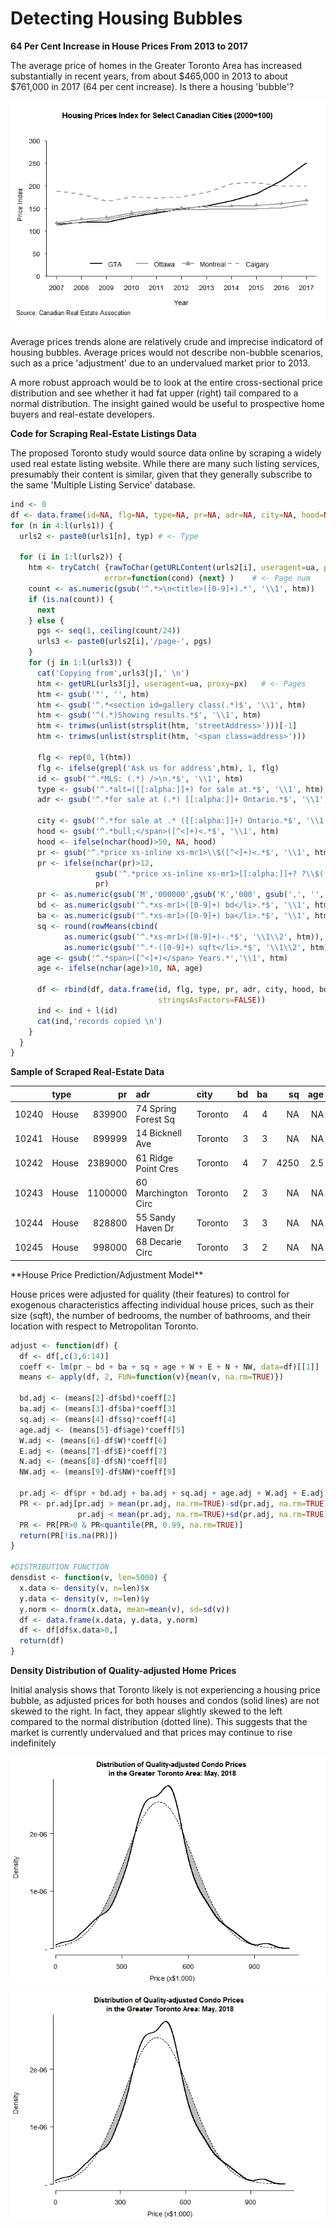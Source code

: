 Detecting Housing Bubbles
================

**64 Per Cent Increase in House Prices From 2013 to 2017**

The average price of homes in the Greater Toronto Area has increased substantially in recent years, from about $465,000 in 2013 to about $761,000 in 2017 (64 per cent increase). Is there a housing 'bubble'?

![](Housing_Bubble_Research_files/figure-markdown_github/unnamed-chunk-3-1.png)

Average prices trends alone are relatively crude and imprecise indicatord of housing bubbles. Average prices would not describe non-bubble scenarios, such as a price 'adjustment' due to an undervalued market prior to 2013.

A more robust approach would be to look at the entire cross-sectional price distribution and see whether it had fat upper (right) tail compared to a normal distribution. The insight gained would be useful to prospective home buyers and real-estate developers.

**Code for Scraping Real-Estate Listings Data**

The proposed Toronto study would source data online by scraping a widely used real estate listing website. While there are many such listing services, presumably their content is similar, given that they generally subscribe to the same 'Multiple Listing Service' database.

``` r
ind <- 0
df <- data.frame(id=NA, flg=NA, type=NA, pr=NA, adr=NA, city=NA, hood=NA, bd=NA, ba=NA, sq=NA, age=NA)
for (n in 4:l(urls1)) { 
  urls2 <- paste0(urls1[n], typ) # <- Type
  
  for (i in 1:l(urls2)) {
    htm <- tryCatch( {rawToChar(getURLContent(urls2[i], useragent=ua, proxy=px))},
                     error=function(cond) {next} )    # <- Page num
    count <- as.numeric(gsub('^.*>\n<title>([0-9]+).*', '\\1', htm))
    if (is.na(count)) {
      next
    } else {
      pgs <- seq(1, ceiling(count/24))
      urls3 <- paste0(urls2[i],'/page-', pgs)
    }
    for (j in 1:l(urls3)) {
      cat('Copying from',urls3[j],' \n')
      htm <- getURL(urls3[j], useragent=ua, proxy=px)   # <- Pages
      htm <- gsub('"', '', htm)
      htm <- gsub('^.*<section id=gallery class(.*)$', '\\1', htm)
      htm <- gsub('^(.*)Showing results.*$', '\\1', htm)
      htm <- trimws(unlist(strsplit(htm, 'streetAddress>')))[-1]
      htm <- trimws(unlist(strsplit(htm, '<span class=address>')))
      
      flg <- rep(0, l(htm))
      flg <- ifelse(grepl('Ask us for address',htm), 1, flg)
      id <- gsub('^.*MLS: (.*) />\n.*$', '\\1', htm)
      type <- gsub('^.*alt=([[:alpha:]]+) for sale at.*$', '\\1', htm)
      adr <- gsub('^.*for sale at (.*) [[:alpha:]]+ Ontario.*$', '\\1', htm)
      
      city <- gsub('^.*for sale at .* ([[:alpha:]]+) Ontario.*$', '\\1', htm)
      hood <- gsub('^.*bull;</span>([^<]+)<.*$', '\\1', htm)
      hood <- ifelse(nchar(hood)>50, NA, hood)
      pr <- gsub('^.*price xs-inline xs-mr1>\\$([^<]+)<.*$', '\\1', htm)
      pr <- ifelse(nchar(pr)>12, 
                   gsub('^.*price xs-inline xs-mr1>[[:alpha:]]+? ?\\$([^<]+)<.*$', '\\1', htm), 
                   pr) 
      pr <- as.numeric(gsub('M','000000',gsub('K','000', gsub(',', '', pr))))
      bd <- as.numeric(gsub('^.*xs-mr1>([0-9]+) bd</li>.*$', '\\1', htm))
      ba <- as.numeric(gsub('^.*xs-mr1>([0-9]+) ba</li>.*$', '\\1', htm))
      sq <- round(rowMeans(cbind(
            as.numeric(gsub('^.*xs-mr1>([0-9]+)-.*$', '\\1\\2', htm)),
            as.numeric(gsub('^.*-([0-9]+) sqft</li>.*$', '\\1\\2', htm)))),-1)
      age <- gsub('^.*span>([^<]+)</span> Years.*','\\1', htm)
      age <- ifelse(nchar(age)>10, NA, age)
      
      df <- rbind(df, data.frame(id, flg, type, pr, adr, city, hood, bd, ba, sq, age, 
                                 stringsAsFactors=FALSE))
      ind <- ind + l(id)
      cat(ind,'records copied \n')
    }
  }
}
```

**Sample of Scraped Real-Estate Data**

<table>
<thead>
<tr>
<th style="text-align:left;">
</th>
<th style="text-align:left;">
type
</th>
<th style="text-align:right;">
pr
</th>
<th style="text-align:left;">
adr
</th>
<th style="text-align:left;">
city
</th>
<th style="text-align:right;">
bd
</th>
<th style="text-align:right;">
ba
</th>
<th style="text-align:right;">
sq
</th>
<th style="text-align:right;">
age
</th>
<th style="text-align:right;">
Tor
</th>
<th style="text-align:right;">
W
</th>
<th style="text-align:right;">
E
</th>
<th style="text-align:right;">
N
</th>
<th style="text-align:right;">
NW
</th>
</tr>
</thead>
<tbody>
<tr>
<td style="text-align:left;">
10240
</td>
<td style="text-align:left;">
House
</td>
<td style="text-align:right;">
839900
</td>
<td style="text-align:left;">
74 Spring Forest Sq
</td>
<td style="text-align:left;">
Toronto
</td>
<td style="text-align:right;">
4
</td>
<td style="text-align:right;">
4
</td>
<td style="text-align:right;">
NA
</td>
<td style="text-align:right;">
NA
</td>
<td style="text-align:right;">
1
</td>
<td style="text-align:right;">
0
</td>
<td style="text-align:right;">
0
</td>
<td style="text-align:right;">
0
</td>
<td style="text-align:right;">
0
</td>
</tr>
<tr>
<td style="text-align:left;">
10241
</td>
<td style="text-align:left;">
House
</td>
<td style="text-align:right;">
899999
</td>
<td style="text-align:left;">
14 Bicknell Ave
</td>
<td style="text-align:left;">
Toronto
</td>
<td style="text-align:right;">
3
</td>
<td style="text-align:right;">
3
</td>
<td style="text-align:right;">
NA
</td>
<td style="text-align:right;">
NA
</td>
<td style="text-align:right;">
1
</td>
<td style="text-align:right;">
0
</td>
<td style="text-align:right;">
0
</td>
<td style="text-align:right;">
0
</td>
<td style="text-align:right;">
0
</td>
</tr>
<tr>
<td style="text-align:left;">
10242
</td>
<td style="text-align:left;">
House
</td>
<td style="text-align:right;">
2389000
</td>
<td style="text-align:left;">
61 Ridge Point Cres
</td>
<td style="text-align:left;">
Toronto
</td>
<td style="text-align:right;">
4
</td>
<td style="text-align:right;">
7
</td>
<td style="text-align:right;">
4250
</td>
<td style="text-align:right;">
2.5
</td>
<td style="text-align:right;">
1
</td>
<td style="text-align:right;">
0
</td>
<td style="text-align:right;">
0
</td>
<td style="text-align:right;">
0
</td>
<td style="text-align:right;">
0
</td>
</tr>
<tr>
<td style="text-align:left;">
10243
</td>
<td style="text-align:left;">
House
</td>
<td style="text-align:right;">
1100000
</td>
<td style="text-align:left;">
60 Marchington Circ
</td>
<td style="text-align:left;">
Toronto
</td>
<td style="text-align:right;">
2
</td>
<td style="text-align:right;">
3
</td>
<td style="text-align:right;">
NA
</td>
<td style="text-align:right;">
NA
</td>
<td style="text-align:right;">
1
</td>
<td style="text-align:right;">
0
</td>
<td style="text-align:right;">
0
</td>
<td style="text-align:right;">
0
</td>
<td style="text-align:right;">
0
</td>
</tr>
<tr>
<td style="text-align:left;">
10244
</td>
<td style="text-align:left;">
House
</td>
<td style="text-align:right;">
828800
</td>
<td style="text-align:left;">
55 Sandy Haven Dr
</td>
<td style="text-align:left;">
Toronto
</td>
<td style="text-align:right;">
3
</td>
<td style="text-align:right;">
3
</td>
<td style="text-align:right;">
NA
</td>
<td style="text-align:right;">
NA
</td>
<td style="text-align:right;">
1
</td>
<td style="text-align:right;">
0
</td>
<td style="text-align:right;">
0
</td>
<td style="text-align:right;">
0
</td>
<td style="text-align:right;">
0
</td>
</tr>
<tr>
<td style="text-align:left;">
10245
</td>
<td style="text-align:left;">
House
</td>
<td style="text-align:right;">
998000
</td>
<td style="text-align:left;">
68 Decarie Circ
</td>
<td style="text-align:left;">
Toronto
</td>
<td style="text-align:right;">
3
</td>
<td style="text-align:right;">
2
</td>
<td style="text-align:right;">
NA
</td>
<td style="text-align:right;">
NA
</td>
<td style="text-align:right;">
1
</td>
<td style="text-align:right;">
0
</td>
<td style="text-align:right;">
0
</td>
<td style="text-align:right;">
0
</td>
<td style="text-align:right;">
0
</td>
</tr>
</tbody>
</table>
**House Price Prediction/Adjustment Model**

House prices were adjusted for quality (their features) to control for exogenous characteristics affecting individual house prices, such as their size (sqft), the number of bedrooms, the number of bathrooms, and their location with respect to Metropolitan Toronto.

``` r
adjust <- function(df) {
  df <- df[,c(3,6:14)]
  coeff <- lm(pr ~ bd + ba + sq + age + W + E + N + NW, data=df)[[1]]
  means <- apply(df, 2, FUN=function(v){mean(v, na.rm=TRUE)})
  
  bd.adj <- (means[2]-df$bd)*coeff[2]
  ba.adj <- (means[3]-df$ba)*coeff[3]
  sq.adj <- (means[4]-df$sq)*coeff[4]
  age.adj <- (means[5]-df$age)*coeff[5]
  W.adj <- (means[6]-df$W)*coeff[6]
  E.adj <- (means[7]-df$E)*coeff[7]
  N.adj <- (means[8]-df$N)*coeff[8]
  NW.adj <- (means[9]-df$NW)*coeff[9]

  pr.adj <- df$pr + bd.adj + ba.adj + sq.adj + age.adj + W.adj + E.adj + N.adj + NW.adj
  PR <- pr.adj[pr.adj > mean(pr.adj, na.rm=TRUE)-sd(pr.adj, na.rm=TRUE)*3 & 
               pr.adj < mean(pr.adj, na.rm=TRUE)+sd(pr.adj, na.rm=TRUE)*3]
  PR <- PR[PR>0 & PR<quantile(PR, 0.99, na.rm=TRUE)]
  return(PR[!is.na(PR)])
}

#DISTRIBUTION FUNCTION
densdist <- function(v, len=5000) {
  x.data <- density(v, n=len)$x
  y.data <- density(v, n=len)$y
  y.norm <- dnorm(x.data, mean=mean(v), sd=sd(v))
  df <- data.frame(x.data, y.data, y.norm)
  df <- df[df$x.data>0,]
  return(df)
}
```

**Density Distribution of Quality-adjusted Home Prices**

Initial analysis shows that Toronto likely is not experiencing a housing price bubble, as adjusted prices for both houses and condos (solid lines) are not skewed to the right. In fact, they appear slightly skewed to the left compared to the normal distribution (dotted line). This suggests that the market is currently undervalued and that prices may continue to rise indefinitely

![](Housing_Bubble_Research_files/figure-markdown_github/unnamed-chunk-9-1.png)

![](Housing_Bubble_Research_files/figure-markdown_github/unnamed-chunk-10-1.png)
